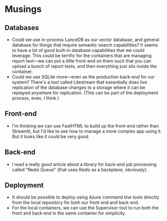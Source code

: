 # Musings

## Databases

- Could we use in-process LanceDB as our vector database, and general database for things that require semantic search capabilities? It seems to have a lot of good built-in database capabilities that we could leverage. This could be terrific for the containers that are managing report text—we can put a little front-end on them such that you can upload a bunch of report texts, and then everything just sits inside the container.
- Could we use SQLite more—even as the production back-end for our system? There's a tool called Litestream that essentially does live replication of the database changes to a storage where it can be replayed anywhere for replication. (This can be part of the deployment process, even, I think.)

## Front-end

- I'm thinking we can use FastHTML to build up the front-end rather than Streamlit, but I'd like to see how to manage a more complex app using it. But it looks like it could be very good.

## Back-end

- I read a really good article about a library for back-end job processing called "Redis Queue" (that uses Redis as a backplane, obviously).

## Deployment

- It should be possible to deploy using Azure command line tools directly from the local repository for both our front end and back end.
- For the local containers, we can use the Supervisor tool to run both the front and back end in the same container for simplicity.